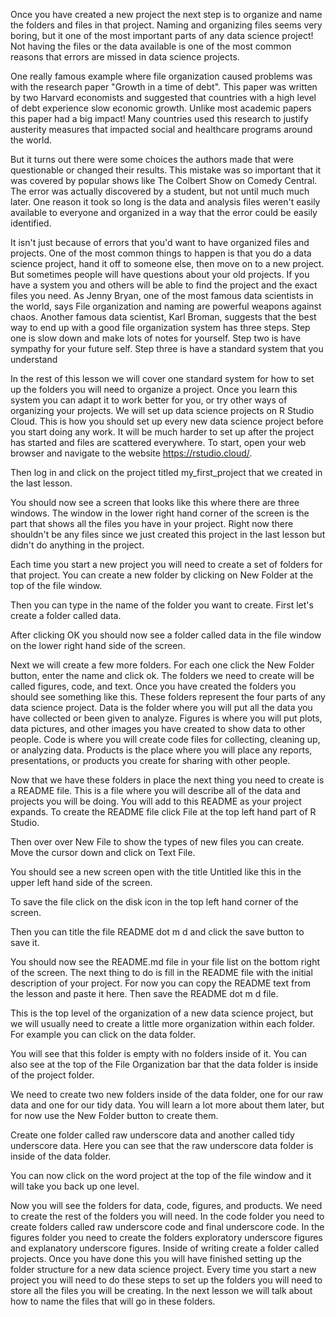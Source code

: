 Once you have created a new project the next step is to organize and name the folders and files in that project. Naming and organizing files seems very boring, but it one of the most important parts of any data science project! Not having the files or the data available is one of the most common reasons that errors are missed in data science projects. 

One really famous example where file organization caused problems was with the research paper "Growth in a time of debt". This paper was written by two Harvard economists and suggested that countries with a high level of debt experience slow economic growth. Unlike most academic papers this paper had a big impact! Many countries used this research to justify austerity measures that impacted social and healthcare programs around the world. 

But it turns out there were some choices the authors made that were questionable or changed their results. This mistake was so important that it was covered by popular shows like The Colbert Show on Comedy Central. The error was actually discovered by a student, but not until much much later. One reason it took so long is the data and analysis files weren't easily available to everyone and organized in a way that the error could be easily identified. 

It isn't just because of errors that you'd want to have organized files and projects. One of the most common things to happen is that you do a data science project, hand it off to someone else, then move on to a new project. But sometimes people will have questions about your old projects. If you have a system you and others will be able to find the project and the exact files you need. As Jenny Bryan, one of the most famous data scientists in the world, says File organization and naming are powerful weapons against chaos. Another famous data scientist, Karl Broman, suggests that the best way to end up with a good file organization system has three steps. Step one is  slow down and make lots of notes for yourself. Step two is have sympathy for your future self. Step three is have a standard system that you understand

In the rest of this lesson we will cover one standard system for how to set up the folders you will need to organize a project. Once you learn this system you can adapt it to work better for you, or try other ways of organizing your projects. We will set up data science projects on R Studio Cloud. This is how you should set up every new data science project before you start doing any work. It will be much harder to set up after the project has started and files are scattered everywhere. To start, open your web browser and navigate to the website https://rstudio.cloud/.

Then log in and click on the project titled my_first_project that we created in the last lesson. 

You should now see a screen that looks like this where there are three windows. The window in the lower right hand corner of the screen is the part that shows all the files you have in your project. Right now there shouldn't be any files since we just created this project in the last lesson but didn't do anything in the project.  

Each time you start a new project you will need to create a set of folders for that project. You can create a new folder by clicking on New Folder at the top of the file window. 

Then you can type in the name of the folder you want to create. First let's create a folder called data.

After clicking OK you should now see a folder called data in the file window on the lower right hand side of the screen.

Next we will create a few more folders. For each one click the New Folder button, enter the name and click ok. The folders we need to create will be called figures, code, and text. Once you have created the folders you should see something like this. These folders represent the four parts of any data science project. Data is the folder where you will put all the data you have collected or been given to analyze. Figures is where you will put plots, data pictures, and other images you have created to show data to other people. Code is where you will create code files for collecting, cleaning up, or analyzing data. Products is the place where you will place any reports, presentations, or products you create for sharing with other people. 

Now that we have these folders in place the next thing you need to create is a README file. This is a file where you will describe all of the data and projects you will be doing. You will add to this README as your project expands. To create the README file click File at the top left hand part of R Studio.

Then over over New File to show the types of new files you can create. Move the cursor down and click on Text File. 

You should see a new screen open with the title Untitled like this in the upper left hand side of the screen. 

To save the file click on the disk icon in the top left hand corner of the screen. 

Then you can title the file README dot m d and click the save button to save it. 

You should now see the README.md file in your file list on the bottom right of the screen. The next thing to do is fill in the README file with the initial description of your project. For now you can copy the README text from the lesson and paste it here. Then save the README dot m d file. 

This is the top level of the organization of a new data science project, but we will usually need to create a little more organization within each folder. For example you can click on the data folder. 

You will see that this folder is empty with no folders inside of it. You can also see at the top of the File Organization bar that the data folder is inside of the project folder. 

We need to create two new folders inside of the data folder, one for our raw data and one for our tidy data. You will learn a lot more about them later, but for now use the New Folder button to create them. 

Create one folder called raw underscore data and another called tidy underscore data.  Here you can see that the raw underscore data folder is inside of the data folder.

You can now click on the word project at the top of the file window and it will take you back up one level.

Now you will see the folders for data, code, figures, and products. We need to create the rest of the folders you will need. In the code folder you need to create folders called raw underscore code and final underscore code. In the figures folder you need to create the folders exploratory underscore figures and explanatory underscore figures. Inside of writing create a folder called projects. Once you have done this you will have finished setting up the folder structure for a new data science project. Every time you start a new project you will need to do these steps to set up the folders you will need to store all the files you will be creating. In the next lesson we will talk about how to name the files that will go in these folders. 






